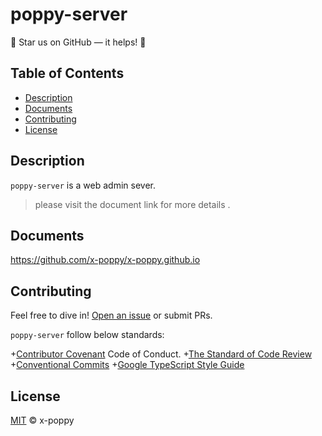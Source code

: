 # poppy-server

:star2: Star us on GitHub — it helps! :clap:

## Table of Contents

- [Description](#description)
- [Documents](#documents)
- [Contributing](#contributing)
- [License](#license)

## Description

`poppy-server` is a web admin sever.

> please visit the document link for more details .

## Documents

https://github.com/x-poppy/x-poppy.github.io

## Contributing

Feel free to dive in! [Open an issue](https://github.com/x-poppy/poppy-server/issues) or submit PRs.

`poppy-server` follow below standards:

+[Contributor Covenant](http://contributor-covenant.org/version/1/3/0/) Code of Conduct.
+[The Standard of Code Review](https://google.github.io/eng-practices/review/reviewer/standard.html)
+[Conventional Commits](https://www.conventionalcommits.org/en/v1.0.0/)
+[Google TypeScript Style Guide](https://google.github.io/styleguide/tsguide.html)

## License

[MIT](LICENSE) © x-poppy
